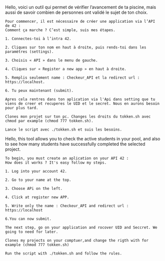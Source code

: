 Hello, voici un outil qui permet de vérifier l’avancement de ta piscine, mais aussi de savoir combien de personnes ont validé le sujet de ton choix.

```
Pour commencer, il est nécessaire de créer une application via l’API de 42 :
Comment ça marche ? C’est simple, suis mes étapes.

1. Connectes-toi à l’intra 42.

2. Cliques sur ton nom en haut à droite, puis rends-toi dans les paramètres (settings).

3. Choisis « API » dans le menu de gauche.

4. Cliques sur « Register a new app » en haut à droite.

5. Remplis seulement name : Checkeur_API et la redirect url : https://localhost.

6. Tu peux maintenant (submit).

Apres cela rentres dans ton aplication via l'Api dans setting que tu viens de creer et recuperes le UID et le secret. Nous en aurons besoin pour plus tard.

Clones mon projet sur ton pc. Changes les droits du tokken.sh avec chmod par example (chmod 777 tokken.sh).

Lance le script avec ./tokken.sh et suis les besoins.

```


Hello, this tool allows you to check the active students in your pool, and also to see how many students have successfully completed the selected project.

```
To begin, you must create an aplication on your API 42 : 
How does it works ? It's easy follow my steps.

1. Log into your account 42.

2. Go to your name at the top.

3. Choose APi on the left.

4. Click at register new APP.

5. Write only the name : Checkeur_API and redirect url : https://localhost

6.You can now submit.

The next step, go on your application and rocover UID and Seccret. We going to need for later.

Clones my projects on your comptuer,and change the rigth with for example (chmod 777 tokken.sh)

Run the script with ./tokken.sh and follow the rules.
```
